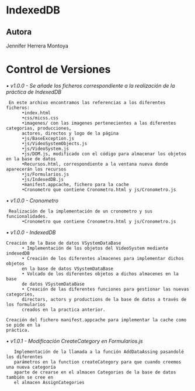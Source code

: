 # IndexedDB

## Autora
Jennifer Herrera Montoya

# Control de Versiones
_• v1.0.0 - Se añade los ficheros correspondiente a la realización de la práctica de IndexedDB_
```
 En este archivo encontramos las referencias a los diferentes ficheros:
      •index.html
      •css/micss.css
      •imagenes/ con las imagenes pertenecientes a las diferentes categorias, producciones, 
      actores, directos y logo de la página
      •js/BaseException.js
      •js/VideoSystemObjects.js
      •js/VideoSystem.js
      •js/DOM.js, modificado con el código para almacenar los objetos en la base de datos
      •Recursos.html, correspondiente a la ventana nueva donde aparecerán los recursos
      •js/Formularios.js
      •js/IndexedDB.js
      •manifest.appcache, fichero para la cache
      •Cronometro que contiene Cronometro.html y js/Cronometro.js
```

_• v1.0.0 - Cronometro_
```
 Realización de la implementación de un cronometro y sus funcionalidades.
      •Cronometro que contiene Cronometro.html y js/Cronometro.js
```

_• v1.0.0 - IndexedDB_
```
Creación de la Base de datos VSystemDataBase
      • Implementación de los objetos del VideoSystem mediante indexedDB
      • Creación de los diferentes almacenes para implementar dichos objetos
      en la base de datos VSystemDataBase
      • Volcado de los diferentes objetos a dichos almacenes en la base 
      de datos VSystemDataBase
      • Creación de las diferentes funciones para gestionar las nuevas categories,
      directors, actors y productions de la base de datos a través de los formularios
      creados en la practica anterior.
      
Creación del fichero manifest.appcache para implementar la cache como se pide en la 
práctica.
```

_• v1.0.1 - Modificación CreateCategory en Formularios.js_
```
   Implementación de la llamada a la función AddDataAssing pasandolé los diferentes
   parámetros en la function createCategory para que cuando creemos una nueva categoría
   aparte de crearse en el almacen Categories de la base de datos también se cree en 
   el almacen AssignCategories
```
